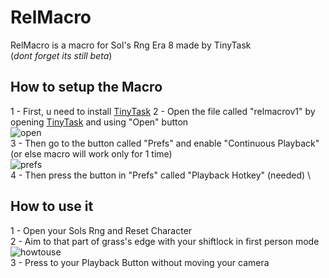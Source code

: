 # RelMacro
RelMacro is a macro for Sol's Rng Era 8 made by TinyTask \
(*dont forget its still beta*)
## How to setup the Macro
1 - First, u need to install [TinyTask](https://tinytask.net/download.html)
2 - Open the file called "relmacrov1" by opening [TinyTask](https://tinytask.net/download.html) and using "Open" button \
![open](https://cdn.discordapp.com/attachments/1260228799963074562/1260247922541592576/image.png?ex=668ea0d7&is=668d4f57&hm=547342ec39ebfb8f4816fc136c3aaeb3b36f078df223099dfa28dd1fb5a05535&)\
3 - Then go to the button called "Prefs" and enable "Continuous Playback" (or else macro will work only for 1 time) \
![prefs](https://cdn.discordapp.com/attachments/1260228799963074562/1260247955236061336/image.png?ex=668ea0de&is=668d4f5e&hm=80b51ac46354bbdfb4a574081e4c4ef37d26644cb21b77fb4ec702b562062095&)\
4 - Then press the button in "Prefs" called "Playback Hotkey" (needed) \
## How to use it
1 - Open your Sols Rng and Reset Character \
2 - Aim to that part of grass's edge with your shiftlock in first person mode \
![howtouse](https://cdn.discordapp.com/attachments/1260228799963074562/1260229908886716497/img.png?ex=668e9010&is=668d3e90&hm=411f11145be0e4f0b1b520b809777e6dbc2988a06070baa7242a9a337a969e3d&) \
3 - Press to your Playback Button without moving your camera


